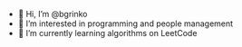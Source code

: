 - 👋 Hi, I’m @bgrinko
- 👀 I’m interested in programming and people management
- 🌱 I’m currently learning algorithms on LeetCode

<!---
bgrinko/bgrinko is a ✨ special ✨ repository because its `README.md` (this file) appears on your GitHub profile.
You can click the Preview link to take a look at your changes.
--->
